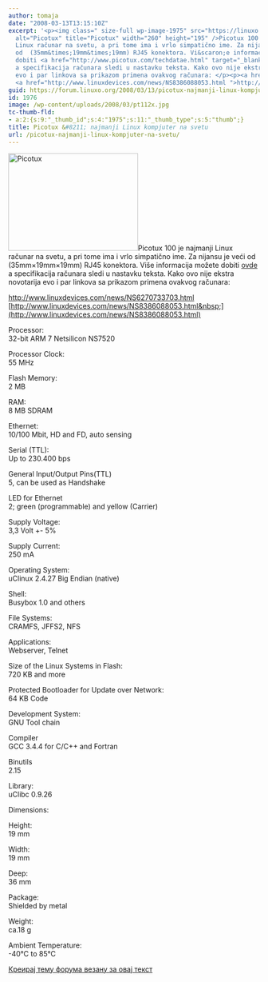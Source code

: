 ```yaml
---
author: tomaja
date: "2008-03-13T13:15:10Z"
excerpt: '<p><img class=" size-full wp-image-1975" src="https://linuxo.org/wp-content/uploads/2008/03/pt112x.jpg"
  alt="Picotux" title="Picotux" width="260" height="195" />Picotux 100 je najmanji
  Linux računar na svetu, a pri tome ima i vrlo simpatično ime. Za nijansu je veći
  od  (35mm&times;19mm&times;19mm) RJ45 konektora. Vi&scaron;e informacija možete
  dobiti <a href="http://www.picotux.com/techdatae.html" target="_blank">ovde</a>
  a specifikacija računara sledi u nastavku teksta. Kako ovo nije ekstra novotarija
  evo i par linkova sa prikazom primena ovakvog računara: </p><p><a href="http://www.linuxdevices.com/news/NS6270733703.html">http://www.linuxdevices.com/news/NS6270733703.html</a>
  <a href="http://www.linuxdevices.com/news/NS8386088053.html ">http://www.linuxdevices.com/news/NS8386088053.html&nbsp;</a></p>'
guid: https://forum.linuxo.org/2008/03/13/picotux-najmanji-linux-kompjuter-na-svetu/
id: 1976
image: /wp-content/uploads/2008/03/pt112x.jpg
tc-thumb-fld:
- a:2:{s:9:"_thumb_id";s:4:"1975";s:11:"_thumb_type";s:5:"thumb";}
title: Picotux &#8211; najmanji Linux kompjuter na svetu
url: /picotux-najmanji-linux-kompjuter-na-svetu/
---
```

<img class=" size-full wp-image-1975" src="https://linuxo.org/wp-content/uploads/2008/03/pt112x.jpg" alt="Picotux" title="Picotux" width="260" height="195" srcset="https://linuxo.org/wp-content/uploads/2008/03/pt112x.jpg 540w, https://linuxo.org/wp-content/uploads/2008/03/pt112x-300x225.jpg 300w" sizes="(max-width: 260px) 100vw, 260px" />Picotux 100 je najmanji Linux računar na svetu, a pri tome ima i vrlo simpatično ime. Za nijansu je veći od (35mm&times;19mm&times;19mm) RJ45 konektora. Vi&scaron;e informacija možete dobiti <a href="http://www.picotux.com/techdatae.html" target="_blank">ovde</a> a specifikacija računara sledi u nastavku teksta. Kako ovo nije ekstra novotarija evo i par linkova sa prikazom primena ovakvog računara: 

<http://www.linuxdevices.com/news/NS6270733703.html> [http://www.linuxdevices.com/news/NS8386088053.html&nbsp;](http://www.linuxdevices.com/news/NS8386088053.html)

<!--break-->

Processor:  
32-bit ARM 7 Netsilicon NS7520

Processor Clock:  
55 MHz

Flash Memory:  
2 MB

RAM:  
8 MB SDRAM

Ethernet:  
10/100 Mbit, HD and FD, auto sensing

Serial (TTL):  
Up to 230.400 bps

General Input/Output Pins(TTL)  
5, can be used as Handshake

LED for Ethernet  
2; green (programmable) and yellow (Carrier)

Supply Voltage:  
3,3 Volt +- 5%

Supply Current:  
250 mA

Operating System:  
uClinux 2.4.27 Big Endian (native)

Shell:  
Busybox 1.0 and others

File Systems:  
CRAMFS, JFFS2, NFS

Applications:  
Webserver, Telnet

Size of the Linux Systems in Flash:  
720 KB and more

Protected Bootloader for Update over Network:  
64 KB Code

Development System:  
GNU Tool chain

Compiler  
GCC 3.4.4 for C/C++ and Fortran

Binutils  
2.15

Library:  
uClibc 0.9.26

Dimensions: 

Height:  
19 mm

Width:  
19 mm

Deep:  
36 mm

Package:  
Shielded by metal

Weight:  
ca.18 g

Ambient Temperature:  
-40&deg;C to 85&deg;C



[Креирај тему форума везану за овај текст](https://linuxo.org/nova-tema-na-forumu/?se_pid=1976)